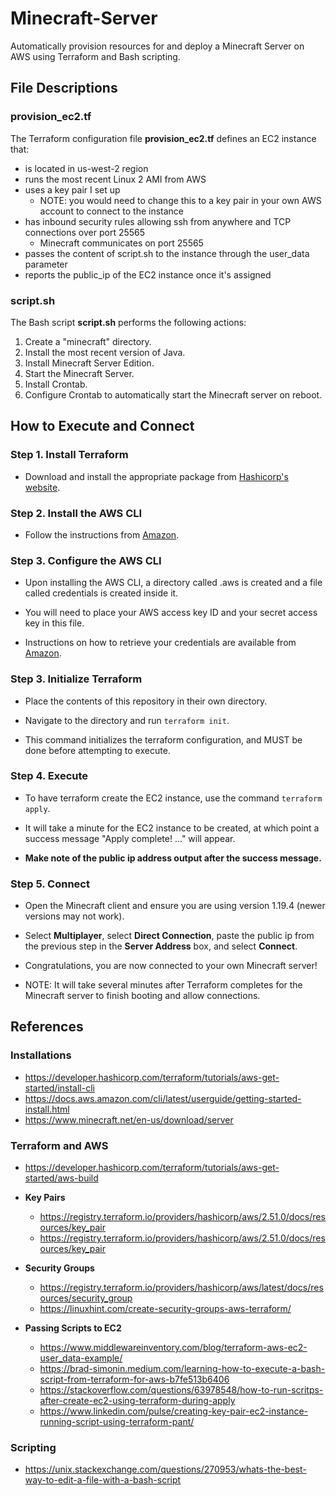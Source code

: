 # Minecraft-Server
Automatically provision resources for and deploy a Minecraft Server on AWS using Terraform and Bash scripting.

## File Descriptions
### provision_ec2.tf
The Terraform configuration file **provision_ec2.tf** defines an EC2 instance that:
  - is located in us-west-2 region
  - runs the most recent Linux 2 AMI from AWS
  - uses a key pair I set up 
      - NOTE: you would need to change this to a key pair in your own AWS account to connect to the instance
  - has inbound security rules allowing ssh from anywhere and TCP connections over port 25565 
      - Minecraft communicates on port 25565
  - passes the content of script.sh to the instance through the user_data parameter
  - reports the public_ip of the EC2 instance once it's assigned

### script.sh
The Bash script **script.sh** performs the following actions:
  1. Create a "minecraft" directory.
  2. Install the most recent version of Java.
  3. Install Minecraft Server Edition.
  4. Start the Minecraft Server.
  5. Install Crontab.
  6. Configure Crontab to automatically start the Minecraft server on reboot.

## How to Execute and Connect
### Step 1. Install Terraform
- Download and install the appropriate package from [Hashicorp's website](https://developer.hashicorp.com/terraform/downloads).

### Step 2. Install the AWS CLI
- Follow the instructions from [Amazon](https://docs.aws.amazon.com/cli/latest/userguide/getting-started-install.html).

### Step 3. Configure the AWS CLI

- Upon installing the AWS CLI, a directory called .aws is created and a file called credentials is created inside it.

- You will need to place your AWS access key ID and your secret access key in this file.

- Instructions on how to retrieve your credentials are available from [Amazon](https://docs.aws.amazon.com/sdk-for-javascript/v2/developer-guide/getting-your-credentials.html).

### Step 3. Initialize Terraform

- Place the contents of this repository in their own directory.

- Navigate to the directory and run `terraform init`.

- This command initializes the terraform configuration, and MUST be done before attempting to execute.

### Step 4. Execute

- To have terraform create the EC2 instance, use the command `terraform apply`.

- It will take a minute for the EC2 instance to be created, at which point a success message "Apply complete! ..." will appear.

- **Make note of the public ip address output after the success message.**

### Step 5. Connect

- Open the Minecraft client and ensure you are using version 1.19.4 (newer versions may not work).

- Select **Multiplayer**, select **Direct Connection**, paste the public ip from the previous step in the **Server Address** box, and select **Connect**.

- Congratulations, you are now connected to your own Minecraft server!

- NOTE: It will take several minutes after Terraform completes for the Minecraft server to finish booting and allow connections.

## References

### Installations
- https://developer.hashicorp.com/terraform/tutorials/aws-get-started/install-cli
- https://docs.aws.amazon.com/cli/latest/userguide/getting-started-install.html
- https://www.minecraft.net/en-us/download/server

### Terraform and AWS
- https://developer.hashicorp.com/terraform/tutorials/aws-get-started/aws-build

- **Key Pairs**
  - https://registry.terraform.io/providers/hashicorp/aws/2.51.0/docs/resources/key_pair
  - https://registry.terraform.io/providers/hashicorp/aws/2.51.0/docs/resources/key_pair

- **Security Groups**
  - https://registry.terraform.io/providers/hashicorp/aws/latest/docs/resources/security_group
  - https://linuxhint.com/create-security-groups-aws-terraform/

- **Passing Scripts to EC2**
  - https://www.middlewareinventory.com/blog/terraform-aws-ec2-user_data-example/
  - https://brad-simonin.medium.com/learning-how-to-execute-a-bash-script-from-terraform-for-aws-b7fe513b6406
  - https://stackoverflow.com/questions/63978548/how-to-run-scritps-after-create-ec2-using-terraform-during-apply
  - https://www.linkedin.com/pulse/creating-key-pair-ec2-instance-running-script-using-terraform-pant/

### Scripting
- https://unix.stackexchange.com/questions/270953/whats-the-best-way-to-edit-a-file-with-a-bash-script
